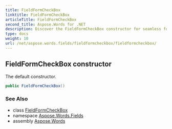 ```yaml
---
title: FieldFormCheckBox
linktitle: FieldFormCheckBox
articleTitle: FieldFormCheckBox
second_title: Aspose.Words for .NET
description: Discover the FieldFormCheckBox constructor for seamless form integration. Enhance user experience with our intuitive design and robust functionality.
type: docs
weight: 10
url: /net/aspose.words.fields/fieldformcheckbox/fieldformcheckbox/
---
```

## FieldFormCheckBox constructor

The default constructor.

```csharp
public FieldFormCheckBox()
```

### See Also

* class [FieldFormCheckBox](../)
* namespace [Aspose.Words.Fields](../../../aspose.words.fields/)
* assembly [Aspose.Words](../../../)
